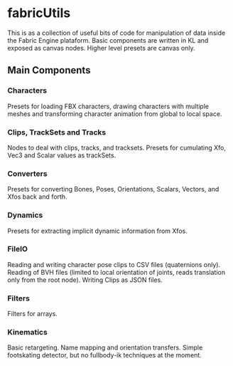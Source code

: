 # fabricUtils
This is as a collection of useful bits of code for manipulation of data inside the Fabric Engine plataform. Basic components are written in KL and exposed as canvas nodes. Higher level presets are canvas only.

## Main Components
### Characters
Presets for loading FBX characters, drawing characters with multiple meshes and transforming character animation from  global to local space.

### Clips, TrackSets and Tracks
Nodes to deal with clips, tracks, and tracksets. Presets for cumulating Xfo, Vec3 and Scalar values as trackSets.

### Converters
Presets for converting Bones, Poses, Orientations, Scalars, Vectors, and Xfos back and forth.

### Dynamics
Presets for extracting implicit dynamic information from Xfos.

### FileIO
Reading and writing character pose clips to CSV files (quaternions only). Reading of BVH files (limited to local orientation of joints, reads translation only from the root node). Writing Clips as JSON files.

### Filters
Filters for arrays.

### Kinematics
Basic retargeting. Name mapping and orientation transfers. Simple footskating detector, but no fullbody-ik techniques at the moment.